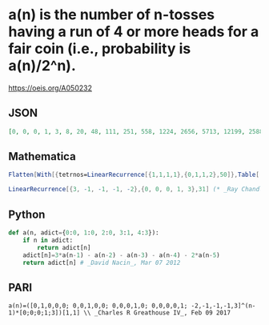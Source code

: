 # a\(n\) is the number of n\-tosses having a run of 4 or more heads for a fair coin \(i\.e\., probability is a\(n\)/2^n\)\.
https://oeis.org/A050232
## JSON
```JSON
[0, 0, 0, 1, 3, 8, 20, 48, 111, 251, 558, 1224, 2656, 5713, 12199, 25888, 54648, 114832, 240335, 501239, 1042126, 2160676, 4468664, 9221281, 18989899, 39034824, 80103276, 164126496, 335808927, 686182387, 1400438814]
```
## Mathematica
```Mathematica
Flatten[With[{tetrnos=LinearRecurrence[{1,1,1,1},{0,1,1,2},50]},Table[ 2^n- Take[tetrnos,{n+3}],{n,40}]]] (* _Harvey P. Dale_, Dec 02 2011 *)
```
```Mathematica
LinearRecurrence[{3, -1, -1, -1, -2},{0, 0, 0, 1, 3},31] (* _Ray Chandler_, Aug 03 2015 *)
```
## Python
```Python
def a(n, adict={0:0, 1:0, 2:0, 3:1, 4:3}):
    if n in adict:
        return adict[n]
    adict[n]=3*a(n-1) - a(n-2) - a(n-3) - a(n-4) - 2*a(n-5)
    return adict[n] # _David Nacin_, Mar 07 2012
```
## PARI
```PARI
a(n)=([0,1,0,0,0; 0,0,1,0,0; 0,0,0,1,0; 0,0,0,0,1; -2,-1,-1,-1,3]^(n-1)*[0;0;0;1;3])[1,1] \\ _Charles R Greathouse IV_, Feb 09 2017
```
